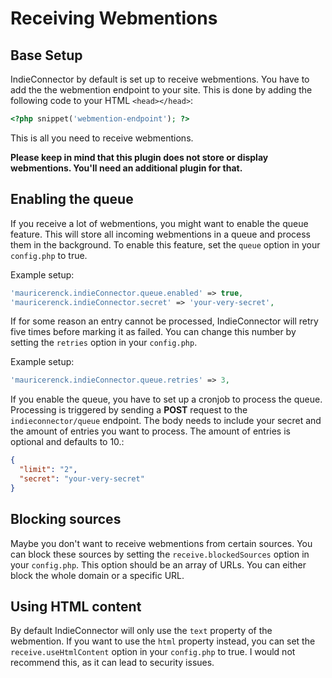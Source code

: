 # Receiving Webmentions

## Base Setup

IndieConnector by default is set up to receive webmentions. You have to add the the webmention endpoint to your site. This is done by adding the following code to your HTML `<head></head>`:

```php
<?php snippet('webmention-endpoint'); ?>
```

This is all you need to receive webmentions.

**Please keep in mind that this plugin does not store or display webmentions. You'll need an additional plugin for that.**

## Enabling the queue

If you receive a lot of webmentions, you might want to enable the queue feature. This will store all incoming webmentions in a queue and process them in the background. To enable this feature, set the `queue` option in your `config.php` to true.

Example setup:

```php
'mauricerenck.indieConnector.queue.enabled' => true,
'mauricerenck.indieConnector.secret' => 'your-very-secret',
```

If for some reason an entry cannot be processed, IndieConnector will retry five times before marking it as failed. You can change this number by setting the `retries` option in your `config.php`.

Example setup:

```php
'mauricerenck.indieConnector.queue.retries' => 3,
```

If you enable the queue, you have to set up a cronjob to process the queue. Processing is triggered by sending a **POST** request to the `indieconnector/queue` endpoint. The body needs to include your secret and the amount of entries you want to process. The amount of entries is optional and defaults to 10.:

```json
{
  "limit": "2",
  "secret": "your-very-secret"
}
```

## Blocking sources

Maybe you don't want to receive webmentions from certain sources. You can block these sources by setting the `receive.blockedSources` option in your `config.php`. This option should be an array of URLs. You can either block the whole domain or a specific URL.

## Using HTML content

By default IndieConnector will only use the `text` property of the webmention. If you want to use the `html` property instead, you can set the `receive.useHtmlContent` option in your `config.php` to true. I would not recommend this, as it can lead to security issues.
